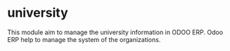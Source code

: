 # university
This module aim to manage the university information in ODOO ERP. Odoo ERP help to manage the system of the organizations.
